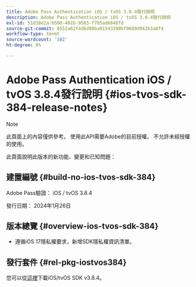 ```yaml
---
title: Adobe Pass Authentication iOS / tvOS 3.8.4發行說明
description: Adobe Pass Authentication iOS / tvOS 3.8.4發行說明
exl-id: 51d38e2a-b500-402b-9583-f7b5ad6648fd
source-git-commit: 8552a62f4d6d80ba91543390bf0689d942b3a6f4
workflow-type: tm+mt
source-wordcount: '102'
ht-degree: 0%

---
```


# Adobe Pass Authentication iOS / tvOS 3.8.4發行說明 {#ios-tvos-sdk-384-release-notes}

>[!NOTE]
>
>此頁面上的內容僅供參考。 使用此API需要Adobe的目前授權。 不允許未經授權的使用。

此頁面說明此版本的新功能、變更和已知問題：

## 建置編號 {#build-no-ios-tvos-sdk-384}

Adobe Pass驗證： iOS / tvOS 3.8.4

發行日期： 2024年1月26日



## 版本總覽 {#overview-ios-tvos-sdk-384}

* 遵循iOS 17隱私權要求，新增SDK隱私權資訊清單。


## 發行套件 {#rel-pkg-iostvos384}

您可以從[這裡](https://tve.zendesk.com/hc/en-us/articles/204963209-iOS-tvOS-Native-AccessEnabler-Library)下載iOS/tvOS SDK v3.8.4。
